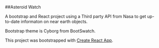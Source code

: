 ##Asteroid Watch

A bootstrap and React project using a Third party API from Nasa to get up-to-date informaton on near earth objects.

Bootstrap theme is Cyborg from BootSwatch.

This project was bootstrapped with [Create React App](https://github.com/facebookincubator/create-react-app).
